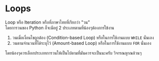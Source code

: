 # Loops
Loop หรือ Iteration หรือที่ภาษาไทยที่เรียกว่า "วน"<br>
โดยการวนของ Python ก็จะมีอยู่ 2 ประเภทตามที่น้องๆต้องการใข้งาน
1. วนเมื่อเงื่อนไขถูกต้อง (Condition-based Loop) หรือในการใช้งานแบบ `WHILE` นั่นเอง
2. วนตามจำนวนที่ได้ระบุไว้ (Amount-based Loop) หรือในการใช้งานแบบ `FOR` นั่นเอง

โดยน้องๆควรเลือกประเภทการวนให้เป็นไปตามที่มันควรจะเป็นนะครับ วิจารณญาณล้วนๆ